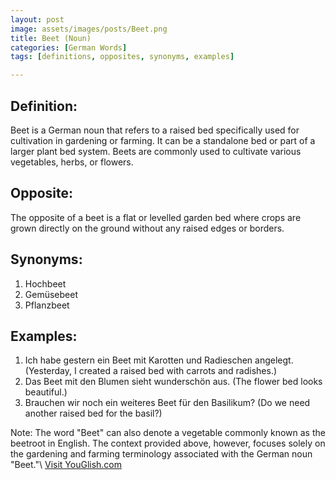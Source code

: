 ```yaml
---
layout: post
image: assets/images/posts/Beet.png
title: Beet (Noun)
categories: [German Words]
tags: [definitions, opposites, synonyms, examples]

---
```


## Definition:

Beet is a German noun that refers to a raised bed specifically used for cultivation in gardening or farming. It can be a standalone bed or part of a larger plant bed system. Beets are commonly used to cultivate various vegetables, herbs, or flowers.

## Opposite:

The opposite of a beet is a flat or levelled garden bed where crops are grown directly on the ground without any raised edges or borders.

## Synonyms:

1. Hochbeet
2. Gemüsebeet
3. Pflanzbeet

## Examples:

1. Ich habe gestern ein Beet mit Karotten und Radieschen angelegt. (Yesterday, I created a raised bed with carrots and radishes.)
2. Das Beet mit den Blumen sieht wunderschön aus. (The flower bed looks beautiful.)
3. Brauchen wir noch ein weiteres Beet für den Basilikum? (Do we need another raised bed for the basil?)

Note: The word "Beet" can also denote a vegetable commonly known as the beetroot in English. The context provided above, however, focuses solely on the gardening and farming terminology associated with the German noun "Beet."\ <a id="yg-widget-0" class="youglish-widget" data-query="Beet" data-lang="german" data-components="8412" data-auto-start="0" data-bkg-color="theme_light" data-title="How%20to%20pronounce%20Beet%20in%20German"  rel="nofollow" href="https://youglish.com">Visit YouGlish.com</a><script async src="https://youglish.com/public/emb/widget.js" charset="utf-8"></script>